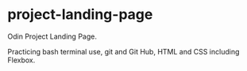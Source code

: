 # project-landing-page

Odin Project Landing Page.

Practicing bash terminal use, git and Git Hub, HTML and CSS including Flexbox.
